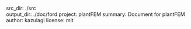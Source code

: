 src_dir: ./src  
output_dir: ./doc/ford
project: plantFEM
summary: Document for plantFEM
author: kazulagi
license: mit